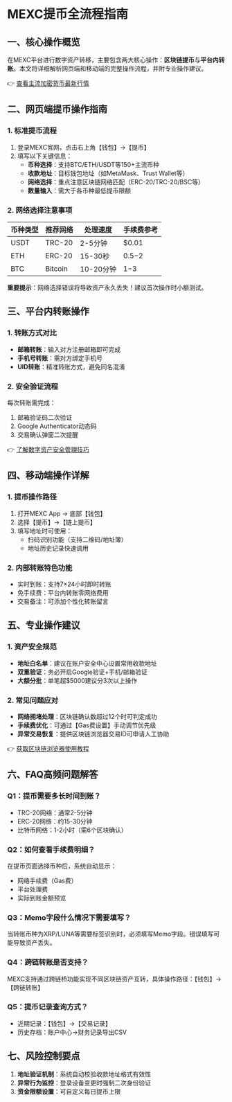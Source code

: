 # MEXC提币全流程指南

## 一、核心操作概览
在MEXC平台进行数字资产转移，主要包含两大核心操作：**区块链提币**与**平台内转账**。本文将详细解析网页端和移动端的完整操作流程，并附专业操作建议。

👉 [查看主流加密货币最新行情](https://bit.ly/okx_welcome)

## 二、网页端提币操作指南
### 1. 标准提币流程
1. 登录MEXC官网，点击右上角【钱包】→【提币】
2. 填写以下关键信息：
   - **币种选择**：支持BTC/ETH/USDT等150+主流币种
   - **收款地址**：目标钱包地址（如MetaMask、Trust Wallet等）
   - **网络选择**：重点注意区块链网络匹配（ERC-20/TRC-20/BSC等）
   - **数量输入**：需大于各币种最低提币限额

### 2. 网络选择注意事项
| 币种类型 | 推荐网络 | 处理速度 | 手续费参考 |
|---------|---------|---------|-----------|
| USDT    | TRC-20  | 2-5分钟 | $0.01     |
| ETH     | ERC-20  | 15-30秒 | $0.5-$2   |
| BTC     | Bitcoin | 10-20分钟| $1-$3     |

**重要提示**：网络选择错误将导致资产永久丢失！建议首次操作时小额测试。

## 三、平台内转账操作
### 1. 转账方式对比
- **邮箱转账**：输入对方注册邮箱即可完成
- **手机号转账**：需对方绑定手机号
- **UID转账**：精准转账方式，避免同名混淆

### 2. 安全验证流程
每次转账需完成：
1. 邮箱验证码二次验证
2. Google Authenticator动态码
3. 交易确认弹窗二次提醒

👉 [了解数字资产安全管理技巧](https://bit.ly/okx_welcome)

## 四、移动端操作详解
### 1. 提币操作路径
1. 打开MEXC App → 底部【钱包】
2. 选择【提币】→【链上提币】
3. 填写地址时可使用：
   - 扫码识别功能（支持二维码/地址簿）
   - 地址历史记录快速调用

### 2. 内部转账特色功能
- 实时到账：支持7×24小时即时转账
- 免手续费：平台内转账零网络费用
- 交易备注：可添加个性化转账留言

## 五、专业操作建议
### 1. 资产安全规范
- **地址白名单**：建议在账户安全中心设置常用收款地址
- **双重验证**：务必开启Google验证+手机/邮箱验证
- **大额分批**：单笔超$5000建议分3次以上操作

### 2. 常见问题应对
- **网络拥堵处理**：区块链确认数超过12个时可判定成功
- **手续费优化**：可通过【Gas费设置】手动调节优先级
- **异常交易恢复**：提供区块链浏览器交易ID可申请人工协助

👉 [获取区块链浏览器使用教程](https://bit.ly/okx_welcome)

## 六、FAQ高频问题解答
### Q1：提币需要多长时间到账？
- TRC-20网络：通常2-5分钟
- ERC-20网络：约15-30分钟
- 比特币网络：1-2小时（需6个区块确认）

### Q2：如何查看手续费明细？
在提币页面选择币种后，系统自动显示：
- 网络手续费（Gas费）
- 平台处理费
- 实际到账金额预览

### Q3：Memo字段什么情况下需要填写？
当转账币种为XRP/LUNA等需要标签识别时，必须填写Memo字段。错误填写可能导致资产丢失。

### Q4：跨链转账是否支持？
MEXC支持通过跨链桥功能实现不同区块链资产互转，具体操作路径：【钱包】→【跨链转账】

### Q5：提币记录查询方式？
- 近期记录：【钱包】→【交易记录】
- 历史存档：账户中心→财务记录导出CSV

## 七、风险控制要点
1. **地址验证机制**：系统自动校验收款地址格式有效性
2. **异常行为监控**：登录设备变更时强制二次身份验证
3. **资金限额设置**：可自定义每日提币上限

